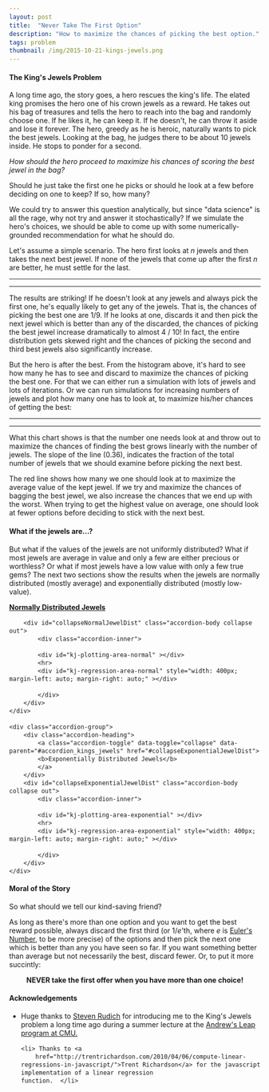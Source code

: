 ```yaml
---
layout: post
title:  "Never Take The First Option"
description: "How to maximize the chances of picking the best option."
tags: problem
thumbnail: /img/2015-10-21-kings-jewels.png
---
```

<meta charset="utf-8">
<link rel='stylesheet' href='/css/kings-jewels.css'>

#### The King's Jewels Problem ####
<img itemprop="image" src="/img/itemprop_kings_jewels.png" style='display:none' width="200" height="150" />

A long time ago, the story goes, a hero rescues the king's life. The elated
king promises the hero one of his crown jewels as a reward. He takes out his
bag of treasures and tells the hero to reach into the bag and randomly choose
one. If he likes it, he can keep it. If he doesn't, he can throw it aside and
lose it forever. The hero, greedy as he is heroic, naturally wants to pick 
the best jewels. Looking at the bag, he judges there to be about 10 jewels
inside. He stops to ponder for a second.

*How should the hero proceed to maximize his chances of scoring the best
jewel in the bag?*

Should he just take the first one he picks or should he look at a few
before deciding on one to keep? If so, how many?

We could try to answer this question analytically, but since "data science" is
all the rage, why not try and answer it stochastically? If we simulate the
hero's choices, we should be able to come up with some numerically-grounded
recommendation for what he should do.

Let's assume a simple scenario. The hero first looks at *n* jewels and then takes
the next best jewel. If none of the jewels that come up after the first *n* are
better, he must settle for the last. 

<hr>
<div id="kj-plotting-area" ></div>
<hr>

The results are striking! If he doesn't look at any jewels and always pick the
first one, he's equally likely to get any of the jewels. That is, the
chances of picking the best one are 1/9. If he looks at one, discards it and
then pick the next jewel which is better than any of the discarded, the chances of
picking the best jewel increase dramatically to almost 4 / 10! In fact, the
entire distribution gets skewed right and the chances of picking the second
and third best jewels also significantly increase.

But the hero is after the best. From the histogram above, it's hard to see how
many he has to see and discard to maximize the chances of picking the
best one. For that we can either run a simulation with lots of jewels and lots
of iterations. Or we can run simulations for increasing numbers of jewels and 
plot how many one has to look at, to maximize his/her chances of getting the best:

<hr>
<div id="kj-regression-area" style="width: 400px; margin-left: auto; margin-right: auto;"></div>
<hr>

What this chart shows is that the number one needs look at and throw out to
maximize the chances of finding the best grows linearly with the number of
jewels. The slope of the line (0.36), indicates the fraction of the total
number of jewels that we should examine before picking the next best. 

The red line shows how many we one should look at to maximize the average value
of the kept jewel. If we try and maximize the chances of bagging the best
jewel, we also increase the chances that we end up with the worst. When trying
to get the highest value on average, one should look at fewer options before
deciding to stick with the next best.

#### What if the jewels are...? ####

But what if the values of the jewels are not uniformly distributed? What if most
jewels are average in value and only a few are either precious or worthless? Or
what if most jewels have a low value with only a few true gems? The next two sections
show the results when the jewels are normally distributed (mostly average) and
exponentially distributed (mostly low-value). 

<div class="accordion" id="accordion_kings_jewels">
    <div class="accordion-group">
        <div class="accordion-heading">
            <a class="accordion-toggle" data-toggle="collapse" data-parent="#accordion_kings_jewels" href="#collapseNormalJewelDist">
            <b>Normally Distributed Jewels</b>
            </a>
        </div>

        <div id="collapseNormalJewelDist" class="accordion-body collapse out">
            <div class="accordion-inner">

            <div id="kj-plotting-area-normal" ></div>
            <hr>
            <div id="kj-regression-area-normal" style="width: 400px; margin-left: auto; margin-right: auto;" ></div>

            </div>
        </div>
    </div>

    <div class="accordion-group">
        <div class="accordion-heading">
            <a class="accordion-toggle" data-toggle="collapse" data-parent="#accordion_kings_jewels" href="#collapseExponentialJewelDist">
            <b>Exponentially Distributed Jewels</b>
            </a>
        </div>
        <div id="collapseExponentialJewelDist" class="accordion-body collapse out">
            <div class="accordion-inner">

            <div id="kj-plotting-area-exponential" ></div>
            <hr>
            <div id="kj-regression-area-exponential" style="width: 400px; margin-left: auto; margin-right: auto;" ></div>

            </div>
        </div>
    </div>
</div>

#### Moral of the Story ####

So what should we tell our kind-saving friend?

As long as there's more than one option and you want to get the best reward
possible, always discard the first third (or 1/<i>e</i>'th, where <i>e</i> is [Euler's Number](https://en.wikipedia.org/wiki/E_(mathematical_constant)), to be more precise) of the options and then pick the next
one which is better than any you have seen so far. If you want something better
than average but not necessarily the best, discard fewer. Or, to put it more
succintly:


<center><b>NEVER take the first offer when you have more than one choice!</b></center>

<script src="/js/lib/d3-grid.js"></script>
<script src="/js/kings-jewels.js"></script>

<script type='text/javascript'>
    kingsJewelsExample();
</script>

#### Acknowledgements ####

<ul>
    <li>Huge thanks to <a href="http://www.cs.cmu.edu/~rudich/">Steven Rudich</a> for introducing me to the
    King's Jewels problem a long time ago during a summer lecture at the
    <a href="http://www.cs.cmu.edu/~./leap/">Andrew's Leap program at CMU.</a></li>

    <li> Thanks to <a
        href="http://trentrichardson.com/2010/04/06/compute-linear-regressions-in-javascript/">Trent Richardson</a> for the javascript implementation of a linear regression
    function.  </li>
</ul>

